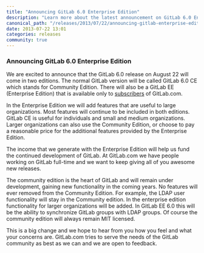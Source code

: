 ```yaml
---
title: "Announcing GitLab 6.0 Enterprise Edition"
description: "Learn more about the latest announcement on GitLab 6.0 Enterprise Edition upcoming release."
canonical_path: "/releases/2013/07/22/announcing-gitlab-enterprise-edition/"
date: 2013-07-22 13:01
categories: releases
community: true
---
```


### Announcing GitLab 6.0 Enterprise Edition

We are excited to announce that the GitLab 6.0 release on August 22 will come in two editions.
The normal GitLab version will be called GitLab 6.0 CE which stands for Community Edition.
There will also be a GitLab EE (Enterprise Edition) that is available only to [subscribers](/pricing/) of GitLab.com.

In the Enterprise Edition we will add features that are useful to large organizations.
Most features will continue to be included in both editions.
GitLab CE is useful for individuals and small and medium organizations.
Larger organizations can also use the Community Edition, or choose to pay a reasonable price for the additional features provided by the Enterprise Edition.

The income that we generate with the Enterprise Edition will help us fund the continued development of GitLab.
At GitLab.com we have people working on GitLab full-time and we want to keep giving all of you awesome new releases.

The community edition is the heart of GitLab and will remain under development, gaining new functionality in the coming years.
No features will ever removed from the Community Edition.
For example, the LDAP user functionality will stay in the Community edition.
In the enterprise edition functionality for larger organizations will be added.
In GitLab EE 6.0 this will be the ability to synchronize GitLab groups with LDAP groups.
Of course the community edition will always remain MIT licensed.

This is a big change and we hope to hear from you how you feel and what your concerns are.
GitLab.com tries to serve the needs of the GitLab community as best as we can and we are open to feedback.
